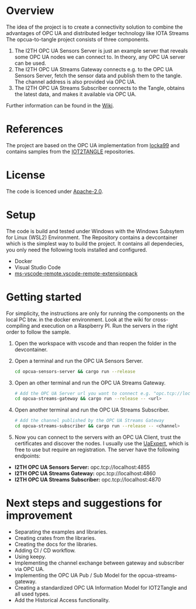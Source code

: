 # Overview

The idea of the project is to create a connectivity solution to combine the advantages of OPC UA and distributed ledger technology like IOTA Streams The opcua-to-tangle project consists of three components.

1. The I2TH OPC UA Sensors Server is just an example server that reveals some OPC UA nodes we can connect to.​ In theory, any OPC UA server can be used.
1. The I2TH OPC UA Streams Gateway connects e.g. to the OPC UA Sensors Server, fetch the sensor data and publish them to the tangle. The channel address is also provided via OPC UA. 
1. The I2TH OPC UA Streams Subscriber connects to the Tangle, obtains the latest data, and makes it available via OPC UA.

Further information can be found in the [Wiki](https://github.com/hauju/opcua-to-tangle/wiki).

# References

The project are based on the OPC UA implementation from [locka99](https://github.com/locka99/opcua) and contains samples from the [IOT2TANGLE](https://github.com/iot2tangle) repositories.

# License

The code is licenced under [Apache-2.0](https://opensource.org/licenses/Apache-2.0).

# Setup

The code is build and tested under Windows with the Windows Subsytem for Linux (WSL2) Environment. The Repository contains a devcontainer which is the simplest way to build the project. It contains all dependecies, you only need the following tools installed and configured.

- Docker
- Visual Studio Code
- [ms-vscode-remote.vscode-remote-extensionpack](https://marketplace.visualstudio.com/items?itemName=ms-vscode-remote.vscode-remote-extensionpack)


# Getting started

For simplicity, the instructions are only for running the components on the local PC btw. in the docker environment. Look at the wiki for cross-compiling and execution on a Raspberry PI. Run the servers in the right order to follow the sample.

1. Open the workspace with vscode and than reopen the folder in the devcontainer.
1. Open a terminal and run the OPC UA Sensors Server.
    ```bash
    cd opcua-sensors-server && cargo run --release
    ```

1. Open an other terminal and run the OPC UA Streams Gateway.
    ```bash
    # Add the OPC UA Server url you want to connect e.g. "opc.tcp://localhost:4855"
    cd opcua-streams-gateway && cargo run --release -- <url>
    ```

1. Open another terminal and run the OPC UA Streams Subscriber.
    ```bash
    # Add the channel published by the OPC UA Streams Gateway
    cd opcua-streams-subscriber && cargo run --release -- <channel>
    ```
1. Now you can connect to the servers with an OPC UA Client, trust the certificates and discover the nodes. I usually use the [UaExpert](https://www.unified-automation.com/products/development-tools/uaexpert.html), which is free to use but require an registration. The server have the following endpoints:

- **I2TH OPC UA Sensors Server:** opc.tcp://localhost:4855
- **I2TH OPC UA Streams Gateway:** opc.tcp://localhost:4860
- **I2TH OPC UA Streams Subscriber:** opc.tcp://localhost:4870


# Next steps and suggestions for improvement

- Separating the examples and libraries.
- Creating crates from the libraries.
- Creating the docs for the libraries.
- Adding CI / CD workflow.
- Using keepy.
- Implementing the channel exchange between gateway and subscriber via OPC UA.
- Implementing the OPC UA Pub / Sub Model for the opcua-streams-gateway.
- Creating a standardized OPC UA Information Model for IOT2Tangle and all used types.
- Add the Historical Access functionality.
